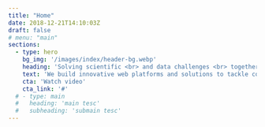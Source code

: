 ```yaml
---
title: "Home"
date: 2018-12-21T14:10:03Z
draft: false
# menu: "main"
sections:
  - type: hero
    bg_img: '/images/index/header-bg.webp'
    heading: 'Solving scientific <br> and data challenges <br> together'
    text: 'We build innovative web platforms and solutions to tackle complex data and scientific challenges across diverse domains. Leveraging open source technologies, cloud infrastructure, and cutting-edge approaches like machine learning and scientific computing, we collaborate with clients to develop tailored solutions that drive progress and create value.'
    cta: 'Watch video'
    cta_link: '#'
  # - type: main
  #   heading: 'main tesc'
  #   subheading: 'submain tesc'
---
```



